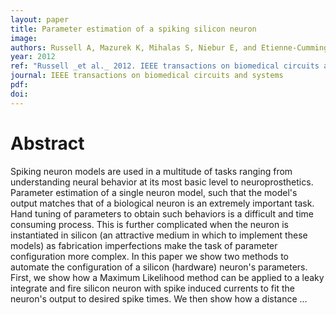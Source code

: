 ```yaml
---
layout: paper
title: Parameter estimation of a spiking silicon neuron
image:
authors: Russell A, Mazurek K, Mihalas S, Niebur E, and Etienne-Cummings R.
year: 2012
ref: "Russell _et al._ 2012. IEEE transactions on biomedical circuits and systems vol. 6, no. 2: 133-141."
journal: IEEE transactions on biomedical circuits and systems
pdf: 
doi: 
---
```


# Abstract
Spiking neuron models are used in a multitude of tasks ranging from understanding neural behavior at its most basic level to neuroprosthetics. Parameter estimation of a single neuron model, such that the model's output matches that of a biological neuron is an extremely important task. Hand tuning of parameters to obtain such behaviors is a difficult and time consuming process. This is further complicated when the neuron is instantiated in silicon (an attractive medium in which to implement these models) as fabrication imperfections make the task of parameter configuration more complex. In this paper we show two methods to automate the configuration of a silicon (hardware) neuron's parameters. First, we show how a Maximum Likelihood method can be applied to a leaky integrate and fire silicon neuron with spike induced currents to fit the neuron's output to desired spike times. We then show how a distance …

